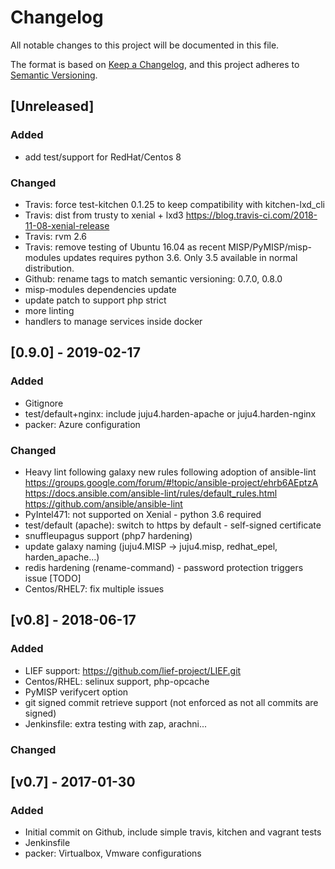 # Changelog
All notable changes to this project will be documented in this file.

The format is based on [Keep a Changelog](https://keepachangelog.com/en/1.0.0/),
and this project adheres to [Semantic Versioning](https://semver.org/spec/v2.0.0.html).

## [Unreleased]

### Added
- add test/support for RedHat/Centos 8

### Changed
- Travis: force test-kitchen 0.1.25 to keep compatibility with kitchen-lxd_cli
- Travis: dist from trusty to xenial + lxd3
https://blog.travis-ci.com/2018-11-08-xenial-release
- Travis: rvm 2.6
- Travis: remove testing of Ubuntu 16.04 as recent MISP/PyMISP/misp-modules updates requires python 3.6. Only 3.5 available in normal distribution.
- Github: rename tags to match semantic versioning: 0.7.0, 0.8.0
- misp-modules dependencies update
- update patch to support php strict
- more linting
- handlers to manage services inside docker

## [0.9.0] - 2019-02-17

### Added
- Gitignore
- test/default+nginx: include juju4.harden-apache or juju4.harden-nginx
- packer: Azure configuration

### Changed
- Heavy lint following galaxy new rules following adoption of ansible-lint
https://groups.google.com/forum/#!topic/ansible-project/ehrb6AEptzA
https://docs.ansible.com/ansible-lint/rules/default_rules.html
https://github.com/ansible/ansible-lint
- PyIntel471: not supported on Xenial - python 3.6 required
- test/default (apache): switch to https by default - self-signed certificate
- snuffleupagus support (php7 hardening)
- update galaxy naming (juju4.MISP -> juju4.misp, redhat_epel, harden_apache...)
- redis hardening (rename-command) - password protection triggers issue [TODO]
- Centos/RHEL7: fix multiple issues

## [v0.8] - 2018-06-17

### Added
- LIEF support: https://github.com/lief-project/LIEF.git
- Centos/RHEL: selinux support, php-opcache
- PyMISP verifycert option
- git signed commit retrieve support (not enforced as not all commits are signed)
- Jenkinsfile: extra testing with zap, arachni...

### Changed

## [v0.7] - 2017-01-30

### Added
- Initial commit on Github, include simple travis, kitchen and vagrant tests
- Jenkinsfile
- packer: Virtualbox, Vmware configurations
